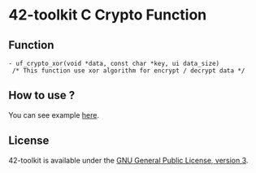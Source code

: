 42-toolkit	C Crypto Function
==========

## Function

	- uf_crypto_xor(void *data, const char *key, ui data_size)
	 /* This function use xor algorithm for encrypt / decrypt data */

## How to use ?

You can see example [here](https://github.com/QuentinPerez/42-toolkit/tree/master/examples/libc/f_crypto).

## License

42-toolkit is available under the [GNU General Public License, version 3](LICENSE).
